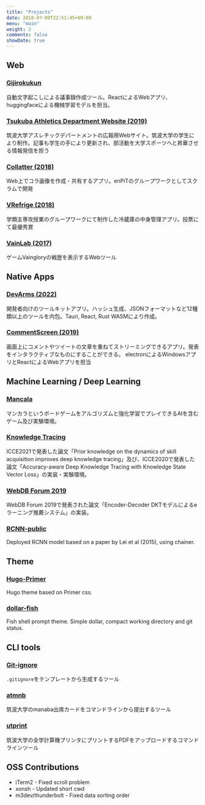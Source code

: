 ```yaml
---
title: "Projects"
date: 2018-07-09T22:51:45+09:00
menu: "main"
weight: 2
comments: false
showDate: true
---
```


## Web

### [Gijirokukun](https://gijirokukun.com)

自動文字起こしによる議事録作成ツール。ReactによるWebアプリ、huggingfaceによる機械学習モデルを担当。

### [Tsukuba Athletics Department Website (2019)](https://athletics.tsukuba.ac.jp/)

筑波大学アスレチックデパートメントの広報用Webサイト。筑波大学の学生により制作。記事も学生の手により更新され、部活動を大学スポーツへと昇華させる情報発信を担う

### [Collatter (2018)](https://github.com/enpitut2018/collatter)

Web上でコラ画像を作成・共有するアプリ。enPiTのグループワークとしてスクラムで開発

### [VRefrige (2018)](https://github.com/qqhann/VirtualRefrigerator)

学類主専攻授業のグループワークにて制作した冷蔵庫の中身管理アプリ。投票にて最優秀賞

### [VainLab (2017)](https://github.com/qqhann/vainlab.gitshell.net)

ゲームVaingloryの戦歴を表示するWebツール

## Native Apps

### [DevArms (2022)](https://github.com/qqhann/DevArms)

開発者向けのツールキットアプリ。ハッシュ生成、JSONフォーマットなど12種類以上のツールを内包。Tauri, React, Rust WASMにより作成。

### [CommentScreen (2019)](https://commentscreen.com/)

画面上にコメントやツイートの文章を重ねてストリーミングできるアプリ。発表をインタラクティブなものにすることができる。
electronによるWindowsアプリとReactによるWebアプリを担当

## Machine Learning / Deep Learning

### [Mancala](https://github.com/qqhann/Mancala)

マンカラというボードゲームをアルゴリズムと強化学習でプレイできるAIを含むゲーム及び実験環境。

### [Knowledge Tracing](https://github.com/qqhann/KnowledgeTracing)

ICCE2021で発表した論文「Prior knowledge on the dynamics of skill acquisition improves deep knowledge tracing」及び、ICCE2020で発表した論文「Accuracy-aware Deep Knowledge Tracing with Knowledge State Vector Loss」の実装・実験環境。

### [WebDB Forum 2019](https://github.com/qqhann/WebDBForum2019)

WebDB Forum 2019で発表された論文「Encoder-Decoder DKTモデルによるeラーニング推薦システム」の実装。

### [RCNN-public](https://github.com/qqhann/RCNN-public)

Deployed RCNN model based on a paper by Lei et al (2015), using chainer.

## Theme

### [Hugo-Primer](https://github.com/qqhann/hugo-primer)
Hugo theme based on Primer css.

### [dollar-fish](https://github.com/qqhann/dollar-fish)

Fish shell prompt theme. Simple dollar, compact working directory and git status.

## CLI tools

### [Git-ignore](https://github.com/qqhann/Git-ignore)

`.gitignore`をテンプレートから生成するツール

### [atmnb](https://github.com/qqhann/atmnb)
筑波大学のmanaba出席カードをコマンドラインから提出するツール

### [utprint](https://github.com/qqhann/utprint)
筑波大学の全学計算機プリンタにプリントするPDFをアップロードするコマンドラインツール

## OSS Contributions

- iTerm2 - Fixed scroll problem
- xonsh - Updated short cwd
- m3dev/thunderbolt - Fixed data sorting order

